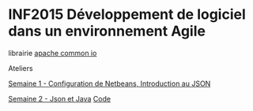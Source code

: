 # INF2015 Développement de logiciel dans un environnement Agile

librairie 
[apache common io](http://commons.apache.org/io/download_io.cgi)

Ateliers

[Semaine 1 - Configuration de Netbeans, Introduction au JSON](https://github.com/alexcp/inf2015/blob/master/1.md)

[Semaine 2 - Json et Java](https://github.com/alexcp/inf2015/blob/master/2.md)
[Code](https://github.com/alexcp/labo2)
